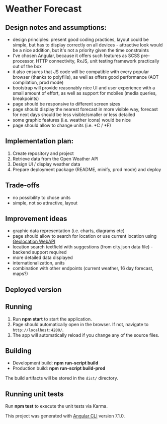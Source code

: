 # Weather Forecast

## Design notes and assumptions:
* design principles: present good coding practices, layout could be simple, but has to display correctly on all devices - attractive look would be a nice addition, but it's not a priority given the time constraints 
* I've chosen Angular, because it offers such features as SCSS pre-processor, HTTP connectivity, RxJS, unit testing framework practically out of the box
* it also ensures that JS code will be compatible with every popular browser (thanks to polyfills), as well as offers good performance (AOT compilation, prod mode)
* bootstrap will provide reasonably nice UI and user experience with a small amount of effort, as well as support for mobiles (media queries, breakpoints)
* page should be responsive to different screen sizes 
* page should display the nearest forecast in more visible way, forecast for next days should be less visible/smaller or less detailed
* some graphic features (i.e. weather icons) would be nice
* page should allow to change units (i.e. *C / *F)

## Implementation plan: 
1. Create repository and project
2. Retrieve data from the Open Weather API
3. Design UI / display weather data
4. Prepare deployment package (README, minify, prod mode) and deploy

## Trade-offs

* no possibility to chose units
* simple, not so attractive, layout

## Improvement ideas
* graphic data representation (i.e. charts, diagrams etc)
* page should allow to search for location or use current location using [Geolocation WebAPI](https://developer.mozilla.org/en-US/docs/Web/API/Geolocation_API)
* location search textfield with suggestions (from city.json data file) - backend support required
* more detailed data displayed
* internationalization, units
* combination with other endpoints (current weather, 16 day forecast, maps?)

## Deployed version



## Running

1. Run **npm start** to start the application.
2. Page should automatically open in the browser. If not, navigate to `http://localhost:4200/`. 
3. The app will automatically reload if you change any of the source files.

## Building

* Development build: **npm run-script build**
* Production build: **npm run-script build-prod**

The build artifacts will be stored in the `dist/` directory.

## Running unit tests

Run **npm test** to execute the unit tests via Karma.




This project was generated with [Angular CLI](https://github.com/angular/angular-cli) version 7.1.0.

